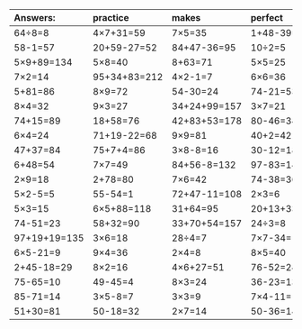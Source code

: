| Answers: | practice | makes | perfect | ! |
| :--- | :--- | :--- | :--- | :--- |
| 64÷8=8 | 4×7+31=59 | 7×5=35 | 1+48-39=10 | 85-51=34 | 
| 58-1=57 | 20+59-27=52 | 84+47-36=95 | 10÷2=5 | 5×7=35 | 
| 5×9+89=134 | 5×8=40 | 8+63=71 | 5×5=25 | 82+22-6=98 | 
| 7×2=14 | 95+34+83=212 | 4×2-1=7 | 6×6=36 | 58+2+78=138 | 
| 5+81=86 | 8×9=72 | 54-30=24 | 74-21=53 | 6×7=42 | 
| 8×4=32 | 9×3=27 | 34+24+99=157 | 3×7=21 | 9×7=63 | 
| 74+15=89 | 18+58=76 | 42+83+53=178 | 80-46=34 | 3×9=27 | 
| 6×4=24 | 71+19-22=68 | 9×9=81 | 40+2=42 | 3×5=15 | 
| 47+37=84 | 75+7+4=86 | 3×8-8=16 | 30-12=18 | 96+28-1=123 | 
| 6+48=54 | 7×7=49 | 84+56-8=132 | 97-83=14 | 3×5-10=5 | 
| 2×9=18 | 2+78=80 | 7×6=42 | 74-38=36 | 7×4=28 | 
| 5×2-5=5 | 55-54=1 | 72+47-11=108 | 2×3=6 | 9×1=9 | 
| 5×3=15 | 6×5+88=118 | 31+64=95 | 20+13+33=66 | 97-87=10 | 
| 74-51=23 | 58+32=90 | 33+70+54=157 | 24÷3=8 | 42+20=62 | 
| 97+19+19=135 | 3×6=18 | 28÷4=7 | 7×7-34=15 | 4×2=8 | 
| 6×5-21=9 | 9×4=36 | 2×4=8 | 8×5=40 | 51-30=21 | 
| 2+45-18=29 | 8×2=16 | 4×6+27=51 | 76-52=24 | 1×6=6 | 
| 75-65=10 | 49-45=4 | 8×3=24 | 36-23=13 | 8×2+80=96 | 
| 85-71=14 | 3×5-8=7 | 3×3=9 | 7×4-11=17 | 97-68=29 | 
| 51+30=81 | 50-18=32 | 2×7=14 | 50-36=14 | 2×5=10 | 
